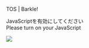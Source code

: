 TOS | Barkle!

JavaScriptを有効にしてください  
Please turn on your JavaScript

![](/static-assets/splash.png?1732712303200)